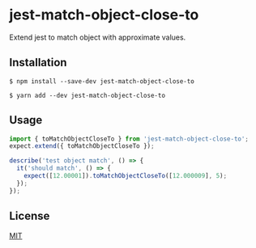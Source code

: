 # jest-match-object-close-to

Extend jest to match object with approximate values.

## Installation

`$ npm install --save-dev jest-match-object-close-to`

`$ yarn add --dev jest-match-object-close-to`

## Usage

```js
import { toMatchObjectCloseTo } from 'jest-match-object-close-to';
expect.extend({ toMatchObjectCloseTo });

describe('test object match', () => {
  it('should match', () => {
    expect([12.00001]).toMatchObjectCloseTo([12.000009], 5);
  });
});
```

## License

  [MIT](./LICENSE)
